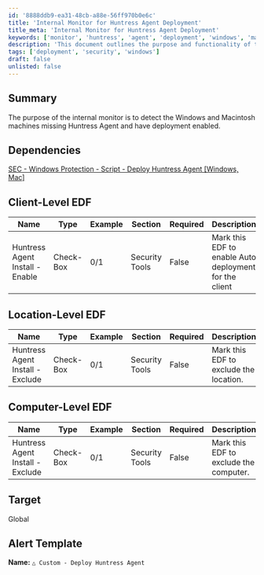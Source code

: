 ```yaml
---
id: '8888ddb9-ea31-48cb-a88e-56ff970b0e6c'
title: 'Internal Monitor for Huntress Agent Deployment'
title_meta: 'Internal Monitor for Huntress Agent Deployment'
keywords: ['monitor', 'huntress', 'agent', 'deployment', 'windows', 'macintosh']
description: 'This document outlines the purpose and functionality of the internal monitor designed to detect Windows and Macintosh machines that are missing the Huntress Agent and have deployment enabled. It includes details on dependencies, client-level, location-level, and computer-level EDFs, as well as the alert template for deploying the Huntress Agent.'
tags: ['deployment', 'security', 'windows']
draft: false
unlisted: false
---
```

## Summary

The purpose of the internal monitor is to detect the Windows and Macintosh machines missing Huntress Agent and have deployment enabled.

## Dependencies

[SEC - Windows Protection - Script - Deploy Huntress Agent [Windows, Mac]](https://proval.itglue.com/DOC-5078775-16803042)

## Client-Level EDF

| Name                          | Type      | Example | Section        | Required | Description                                          |
|-------------------------------|-----------|---------|----------------|----------|------------------------------------------------------|
| Huntress Agent Install - Enable | Check-Box | 0/1     | Security Tools | False    | Mark this EDF to enable Auto deployment for the client |

## Location-Level EDF

| Name                          | Type      | Example | Section        | Required | Description                                      |
|-------------------------------|-----------|---------|----------------|----------|--------------------------------------------------|
| Huntress Agent Install - Exclude | Check-Box | 0/1     | Security Tools | False    | Mark this EDF to exclude the location.           |

## Computer-Level EDF

| Name                          | Type      | Example | Section        | Required | Description                                      |
|-------------------------------|-----------|---------|----------------|----------|--------------------------------------------------|
| Huntress Agent Install - Exclude | Check-Box | 0/1     | Security Tools | False    | Mark this EDF to exclude the computer.           |

## Target

Global

## Alert Template

**Name:** `△ Custom - Deploy Huntress Agent`












